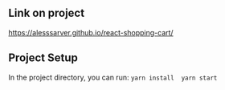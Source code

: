 ## Link on project
https://alesssarver.github.io/react-shopping-cart/

## Project Setup

In the project directory, you can run:
`
 yarn install 
 yarn start
 `
